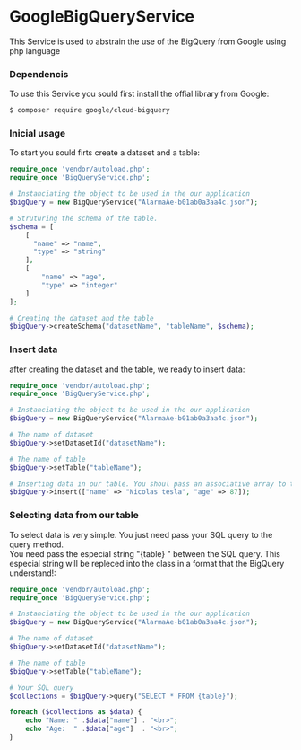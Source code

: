 # GoogleBigQueryService
This Service is used to abstrain the use of the BigQuery from Google using php language

### Dependencis
To use this Service you sould first install the offial library from Google:

```sh
$ composer require google/cloud-bigquery
```

### Inicial usage
To start you sould firts create a dataset and a table:

```php
require_once 'vendor/autoload.php';
require_once 'BigQueryService.php';

# Instanciating the object to be used in the our application
$bigQuery = new BigQueryService("AlarmaAe-b01ab0a3aa4c.json");

# Struturing the schema of the table. 
$schema = [
	[
	  "name" => "name",
	  "type" => "string"
	],
	[
	    "name" => "age",
	    "type" => "integer"
	]
];

# Creating the dataset and the table
$bigQuery->createSchema("datasetName", "tableName", $schema);
```

### Insert data
after creating the dataset and the table, we ready to insert data:

```php
require_once 'vendor/autoload.php';
require_once 'BigQueryService.php';

# Instanciating the object to be used in the our application
$bigQuery = new BigQueryService("AlarmaAe-b01ab0a3aa4c.json");

# The name of dataset
$bigQuery->setDatasetId("datasetName");

# The name of table
$bigQuery->setTable("tableName");

# Inserting data in our table. You shoul pass an associative array to the insert method
$bigQuery->insert(["name" => "Nicolas tesla", "age" => 87]);
```

### Selecting data from our table
To select data is very simple. You just need pass your SQL query to the query method. <br> You need pass the  especial string "{table} "
between the SQL query. This especial string  will be repleced into the class in a format that the BigQuery understand!:

```php
require_once 'vendor/autoload.php';
require_once 'BigQueryService.php';

# Instanciating the object to be used in the our application
$bigQuery = new BigQueryService("AlarmaAe-b01ab0a3aa4c.json");

# The name of dataset
$bigQuery->setDatasetId("datasetName");

# The name of table
$bigQuery->setTable("tableName");

# Your SQL query
$collections = $bigQuery->query("SELECT * FROM {table}");

foreach ($collections as $data) {
    echo "Name: " .$data["name"] . "<br>";
    echo "Age:  " .$data["age"]  . "<br>";
}

```
